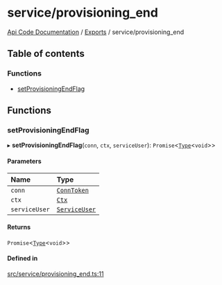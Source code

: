 # service/provisioning\_end
[Api Code Documentation](../README.md) / [Exports](../modules.md) / service/provisioning\_end

## Table of contents

### Functions

- [setProvisioningEndFlag](service_provisioning_end.md#setprovisioningendflag)

## Functions

### setProvisioningEndFlag

▸ **setProvisioningEndFlag**(`conn`, `ctx`, `serviceUser`): `Promise`\<[`Type`](result.md#type)\<`void`\>\>

#### Parameters

| Name | Type |
| :------ | :------ |
| `conn` | [`ConnToken`](service_conn.md#conntoken) |
| `ctx` | [`Ctx`](../interfaces/lib_ctx.Ctx.md) |
| `serviceUser` | [`ServiceUser`](../interfaces/service_domain_organization_service_user.ServiceUser.md) |

#### Returns

`Promise`\<[`Type`](result.md#type)\<`void`\>\>

#### Defined in

[src/service/provisioning_end.ts:11](https://github.com/openkfw/TruBudget/blob/92640998/api/src/service/provisioning_end.ts#L11)
